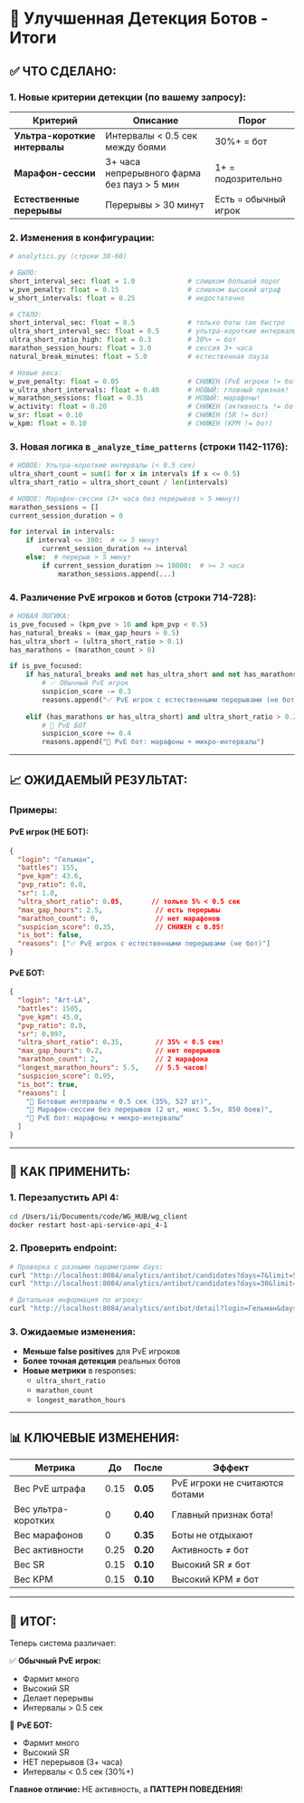# 🤖 Улучшенная Детекция Ботов - Итоги

## ✅ **ЧТО СДЕЛАНО:**

### 1. **Новые критерии детекции (по вашему запросу):**

| Критерий | Описание | Порог |
|----------|----------|-------|
| **Ультра-короткие интервалы** | Интервалы < 0.5 сек между боями | 30%+ = бот |
| **Марафон-сессии** | 3+ часа непрерывного фарма без пауз > 5 мин | 1+ = подозрительно |
| **Естественные перерывы** | Перерывы > 30 минут | Есть = обычный игрок |

### 2. **Изменения в конфигурации:**

```python
# analytics.py (строки 38-60)

# БЫЛО:
short_interval_sec: float = 1.0             # слишком большой порог
w_pve_penalty: float = 0.15                 # слишком высокий штраф
w_short_intervals: float = 0.25             # недостаточно

# СТАЛО:
short_interval_sec: float = 0.5             # только боты так быстро
ultra_short_interval_sec: float = 0.5       # ультра-короткие интервалы
ultra_short_ratio_high: float = 0.3         # 30%+ = бот
marathon_session_hours: float = 3.0         # сессия 3+ часа
natural_break_minutes: float = 5.0          # естественная пауза

# Новые веса:
w_pve_penalty: float = 0.05                 # СНИЖЕН (PvE игроки != боты)
w_ultra_short_intervals: float = 0.40       # НОВЫЙ: главный признак!
w_marathon_sessions: float = 0.35           # НОВЫЙ: марафоны!
w_activity: float = 0.20                    # СНИЖЕН (активность != бот)
w_sr: float = 0.10                          # СНИЖЕН (SR != бот)
w_kpm: float = 0.10                         # СНИЖЕН (KPM != бот)
```

### 3. **Новая логика в `_analyze_time_patterns` (строки 1142-1176):**

```python
# НОВОЕ: Ультра-короткие интервалы (< 0.5 сек)
ultra_short_count = sum(1 for x in intervals if x <= 0.5)
ultra_short_ratio = ultra_short_count / len(intervals)

# НОВОЕ: Марафон-сессии (3+ часа без перерывов > 5 минут)
marathon_sessions = []
current_session_duration = 0

for interval in intervals:
    if interval <= 300:  # <= 5 минут
        current_session_duration += interval
    else:  # перерыв > 5 минут
        if current_session_duration >= 10800:  # >= 3 часа
            marathon_sessions.append(...)
```

### 4. **Различение PvE игроков и ботов (строки 714-728):**

```python
# НОВАЯ ЛОГИКА:
is_pve_focused = (kpm_pve > 10 and kpm_pvp < 0.5)
has_natural_breaks = (max_gap_hours > 0.5)
has_ultra_short = (ultra_short_ratio > 0.1)
has_marathons = (marathon_count > 0)

if is_pve_focused:
    if has_natural_breaks and not has_ultra_short and not has_marathons:
        # ✅ Обычный PvE игрок
        suspicion_score -= 0.3
        reasons.append("✅ PvE игрок с естественными перерывами (не бот)")
    
    elif (has_marathons or has_ultra_short) and ultra_short_ratio > 0.2:
        # 🤖 PvE БОТ
        suspicion_score += 0.4
        reasons.append("🤖 PvE бот: марафоны + микро-интервалы")
```

---

## 📈 **ОЖИДАЕМЫЙ РЕЗУЛЬТАТ:**

### **Примеры:**

#### **PvE игрок (НЕ БОТ):**
```json
{
  "login": "Гельман",
  "battles": 155,
  "pve_kpm": 43.6,
  "pvp_ratio": 0.0,
  "sr": 1.0,
  "ultra_short_ratio": 0.05,       // только 5% < 0.5 сек
  "max_gap_hours": 2.5,             // есть перерывы
  "marathon_count": 0,              // нет марафонов
  "suspicion_score": 0.35,          // СНИЖЕН с 0.85!
  "is_bot": false,
  "reasons": ["✅ PvE игрок с естественными перерывами (не бот)"]
}
```

#### **PvE БОТ:**
```json
{
  "login": "Art-LA",
  "battles": 1505,
  "pve_kpm": 45.0,
  "pvp_ratio": 0.0,
  "sr": 0.997,
  "ultra_short_ratio": 0.35,        // 35% < 0.5 сек!
  "max_gap_hours": 0.2,             // нет перерывов
  "marathon_count": 2,              // 2 марафона
  "longest_marathon_hours": 5.5,    // 5.5 часов!
  "suspicion_score": 0.95,
  "is_bot": true,
  "reasons": [
    "🤖 Ботовые интервалы < 0.5 сек (35%, 527 шт)",
    "🤖 Марафон-сессии без перерывов (2 шт, макс 5.5ч, 850 боев)",
    "🤖 PvE бот: марафоны + микро-интервалы"
  ]
}
```

---

## 🔧 **КАК ПРИМЕНИТЬ:**

### 1. **Перезапустить API 4:**
```bash
cd /Users/ii/Documents/code/WG_HUB/wg_client
docker restart host-api-service-api_4-1
```

### 2. **Проверить endpoint:**
```bash
# Проверка с разными параметрами days:
curl "http://localhost:8084/analytics/antibot/candidates?days=7&limit=5"
curl "http://localhost:8084/analytics/antibot/candidates?days=30&limit=5"

# Детальная информация по игроку:
curl "http://localhost:8084/analytics/antibot/detail?login=Гельман&days=7"
```

### 3. **Ожидаемые изменения:**
- **Меньше false positives** для PvE игроков
- **Более точная детекция** реальных ботов
- **Новые метрики** в responses:
  - `ultra_short_ratio`
  - `marathon_count`
  - `longest_marathon_hours`

---

## 📊 **КЛЮЧЕВЫЕ ИЗМЕНЕНИЯ:**

| Метрика | До | После | Эффект |
|---------|-----|-------|--------|
| Вес PvE штрафа | 0.15 | **0.05** | PvE игроки не считаются ботами |
| Вес ультра-коротких | 0 | **0.40** | Главный признак бота! |
| Вес марафонов | 0 | **0.35** | Боты не отдыхают |
| Вес активности | 0.25 | **0.20** | Активность ≠ бот |
| Вес SR | 0.15 | **0.10** | Высокий SR ≠ бот |
| Вес KPM | 0.15 | **0.10** | Высокий KPM ≠ бот |

---

## 🎯 **ИТОГ:**

Теперь система различает:

✅ **Обычный PvE игрок:**
- Фармит много
- Высокий SR
- Делает перерывы
- Интервалы > 0.5 сек

🤖 **PvE БОТ:**
- Фармит много
- Высокий SR
- НЕТ перерывов (3+ часа)
- Интервалы < 0.5 сек (30%+)

**Главное отличие:** НЕ активность, а **ПАТТЕРН ПОВЕДЕНИЯ**!





